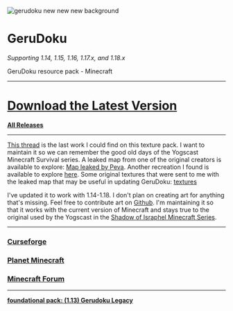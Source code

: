 ![gerudoku new new new background](https://user-images.githubusercontent.com/2048087/140667070-5a1582c6-0aa6-47ec-b471-5b44734c69ed.png)



# GeruDoku
_Supporting 1.14, 1.15, 1.16, 1.17.x, and 1.18.x_

GeruDoku resource pack - Minecraft
___
# [Download the Latest Version](https://github.com/Syberiyxx/GeruDoku/releases/latest)

__[All Releases](https://github.com/Syberiyxx/gerudoku/releases/)__
___
[This thread](https://www.minecraftforum.net/forums/mapping-and-modding-java-edition/resource-packs/2895569-gerudoku-legacy-thread-1-14-coming-soon-32x) is the last work I could find on this texture pack. I want to maintain it so we can remember the good old days of the Yogscast Minecraft Survival series. A leaked map from one of the original creators is available to explore: [Map leaked by Peva](https://www.mediafire.com/file/iwnx48tg7zyqc2o/Shadow_of_Israphel_Stolen_By_Peva_%25281%2529.zip/file). Another recreation I found is available to explore [here](https://drive.google.com/open?id=1k9g6cpa7C_hHOdpL9azseGhDW_Gm9NZ4). Some original textures that were sent to me with the leaked map that may be useful in updating GeruDoku: [textures](https://www.mediafire.com/file/9xjcus0ylu9wyng/Textures_%25281%2529.zip/file)

I've updated it to work with 1.14-1.18. I don't plan on creating art for anything that's missing. Feel free to contribute art on [Github](https://github.com/Syberiyxx/GeruDoku/issues/new). I'm maintaining it so that it works with the current version of Minecraft and stays true to the original used by the Yogscast in the [Shadow of Israphel Minecraft Series](https://www.youtube.com/watch?v=2Gi9-UZKYo4&list=PLF60520313D07F366&index=40). 
___
### [Curseforge](https://www.curseforge.com/minecraft/texture-packs/gerudoku)
### [Planet Minecraft](https://www.planetminecraft.com/texture-pack/gerudoku-1433368/)
### [Minecraft Forum](https://www.minecraftforum.net/forums/mapping-and-modding-java-edition/resource-packs/3031460-gerudoku)
___
__[foundational pack: (1.13) Gerudoku Legacy](http://www.mediafire.com/file/8w1a57na5k5yyc8/%25281.13%2529_Gerudoku_Faithful_32x.zip/file)__ 
